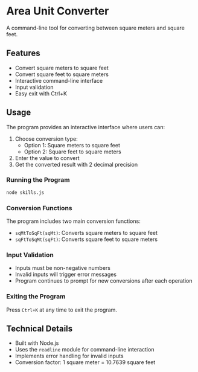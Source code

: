 # Area Unit Converter

A command-line tool for converting between square meters and square feet.

## Features

- Convert square meters to square feet
- Convert square feet to square meters
- Interactive command-line interface
- Input validation
- Easy exit with Ctrl+K

## Usage

The program provides an interactive interface where users can:

1. Choose conversion type:
   - Option 1: Square meters to square feet
   - Option 2: Square feet to square meters
2. Enter the value to convert
3. Get the converted result with 2 decimal precision

### Running the Program

```bash
node skills.js
```

### Conversion Functions

The program includes two main conversion functions:

- `sqMtToSqFt(sqMt)`: Converts square meters to square feet
- `sqFtToSqMt(sqFt)`: Converts square feet to square meters

### Input Validation

- Inputs must be non-negative numbers
- Invalid inputs will trigger error messages
- Program continues to prompt for new conversions after each operation

### Exiting the Program

Press `Ctrl+K` at any time to exit the program.

## Technical Details

- Built with Node.js
- Uses the `readline` module for command-line interaction
- Implements error handling for invalid inputs
- Conversion factor: 1 square meter = 10.7639 square feet
